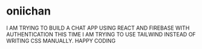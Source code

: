 # oniichan
I AM TRYING TO BUILD A CHAT APP
USING REACT AND FIREBASE WITH AUTHENTICATION
THIS TIME I AM TRYING TO USE TAILWIND INSTEAD OF WRITING CSS MANUALLY.
                  HAPPY CODING
